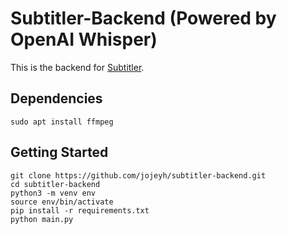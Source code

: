 # Subtitler-Backend (Powered by OpenAI Whisper)

This is the backend for [Subtitler](https://github.com/jojeyh/subtitler.git).

## Dependencies

`sudo apt install ffmpeg`

## Getting Started

```
git clone https://github.com/jojeyh/subtitler-backend.git
cd subtitler-backend
python3 -m venv env
source env/bin/activate
pip install -r requirements.txt
python main.py
```
